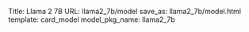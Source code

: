 Title: Llama 2 7B
URL: llama2_7b/model
save_as: llama2_7b/model.html
template: card_model
model_pkg_name: llama2_7b

